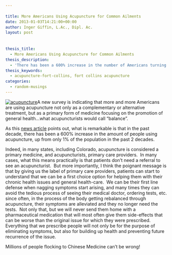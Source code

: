 ```yaml
---

title: More Americans Using Acupuncture for Common Ailments
date: 2013-01-03T14:21:00+00:00
author: Inger Giffin, L.Ac., Dipl. Ac.
layout: post


thesis_title:
  - More Americans Using Acupuncture for Common Ailments
thesis_description:
  - 'There has been a 600% increase in the number of Americans turning to acupuncture in the last decade.  '
thesis_keywords:
  - acupuncture-fort-collins, fort collins acupuncture
categories:
  - random-musings
---
```

[<img class="alignleft size-thumbnail wp-image-726" title="man laying with acupuncture needles" src="/assets/images/wp-content/uploads/2010/06/man-laying-with-acupuncture-needles-135x150.jpg" alt="acupuncture" width="135" height="150" srcset="/assets/images/wp-content/uploads/2010/06/man-laying-with-acupuncture-needles-135x150.jpg 135w, /assets/images/wp-content/uploads/2010/06/man-laying-with-acupuncture-needles.jpg 138w" sizes="(max-width: 135px) 100vw, 135px" />](/assets/images/wp-content/uploads/2010/06/man-laying-with-acupuncture-needles.jpg)A new survey is indicating that more and more Americans are using acupuncture not only as a complementary or alternative treatment, but as a primary form of medicine focusing on the promotion of general health&#8230;what acupuncturists would call &#8220;balance&#8221;.

As this <a title="More Americans Using Acupuncture for Primary Medicine" href="http://www.foxnews.com/health/2012/05/15/more-americans-using-acupuncture-for-common-ailments/" target="_blank" rel="noopener">news article</a> points out, what is remarkable is that in the past decade, there has been a 600% increase in the amount of people using acupuncture, up from only 1% of the population in the past 2 decades.

Indeed, in many states, including Colorado, acupuncture is considered a primary medicine, and acupuncturists, primary care providers.  In many cases, what this means practically is that patients don&#8217;t need a referral to see an acupuncturist.  But more importantly, I think the poignant message is that by giving us the label of primary care providers, patients can start to understand that we can be a first choice option for helping them with their chronic health issues and general health-care.  We can be their first line defense when nagging symptoms start arising, and many times they can avoid the tedious process of seeing their medical doctor, ordering tests, etc. since often, in the process of the body getting rebalanced through acupuncture, their symptoms are alleviated and they no longer need the tests.  Not only that, but we will never send them home with a pharmaceutical medication that will most often give them side-effects that can be worse than the original issue for which they were prescribed.  Everything that we prescribe people will not only be for the purpose of eliminating symptoms, but also for building up health and preventing future recurrence of the issue.

Millions of people flocking to Chinese Medicine can&#8217;t be wrong!